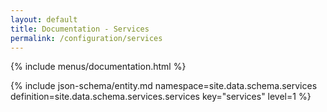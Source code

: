 ```yaml
---
layout: default
title: Documentation - Services
permalink: /configuration/services
---
```


{% include menus/documentation.html %}

{% include json-schema/entity.md namespace=site.data.schema.services definition=site.data.schema.services.services key="services" level=1 %}

